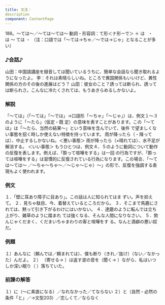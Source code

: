 ```yaml
---
title: 文法：
description
component: ContentPage
---
```



188。～ては～／～ては～ては～
動詞・形容詞：て形＜ナ形ーで＞ ＋ は   ・
  は ～ ては ・
（注：口語では「～ては→ちゃ／～では→じゃ」となることが多い）
### ♪会話♪
山田：中国語講座を録音しては聞いているうちに、簡単な会話なら聞き取れるようになったよ。
李：それは素晴らしいね。ところで異国関係もいいけど、異性関係の方のその後の進展はどう？
山田：彼女のこと？誘っては断られ、誘っては断られさ。こんなに冷たくされては、もうあきらめるしかないよ。
### 解説
「～ては」（「～ては」「～では」→口語形「～ちゃ」「～じゃ」）は、例文１～３のように「～たら」（仮定・既 定）の意味を表すことがあります。この「～ては」は「～たら、当然の結果～」という意味を含んでいて、後件 で望ましくない事態を招く時しか使えない特徴を持っています。
雨が降ったら（・降っては）、中止するしかないね。＜悪い事態＞ 雨が降ったら（×晴れては）、水不足が解消する。 ＜いい事態＞
もうひとつは、例文４、５のように動詞について動作の反復を表します。例えば、「酔って喧嘩をする」は一回 の行為ですが、「酔っては喧嘩をする」は習慣的に反復されている行為になります。この場合、「～ては～ては～
／～ちゃ～ちゃ～／～じゃ～じゃ）～」の形で、反復を強調する表現もよく使われます。
### 例文
１．「壁に耳あり障子に目あり」。この話は人に知られてはま ずい。声を抑えて。
２．見ちゃ駄目、今、着替えているところだから。
３．そこまで馬鹿にされては、黙って引き下がるわけにはいかない。
４．達磨のように転んでは立ち上がり、雑草のように踏まれ ては強くなる、そんな人間になりなさい。
５．飲んじゃくだまく、くだまいちゃまわりの客と喧嘩をす る。なんと酒癖の悪い奴だ。
### 例題
１）あんなに（頼んでは／頼まれては）、僕も断り（きれ／抜け）（ない／なかった）んだよ。
２） （寄せる→ ）は返す波の音を（聞く→ ）ながら、私はいつしか深い眠り（ ）落ちていた。
### 前課の解答
１）に（～に素直になる）／なれなかった／てならない
２）と（自然・必然の条件「と」／→文型203）／恋しくて／ならなく
